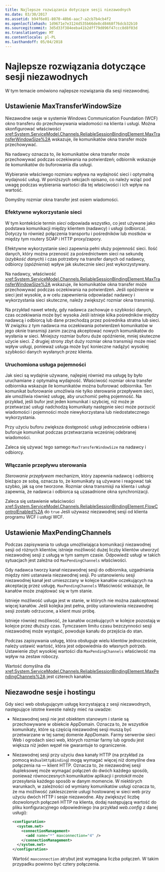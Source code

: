 ```yaml
---
title: Najlepsze rozwiązania dotyczące sesji niezawodnych
ms.date: 03/30/2017
ms.assetid: b94f6e01-8070-40b6-aac7-a2cb7b4cb4f2
ms.openlocfilehash: 1d9671e7e3124d535b66de8cd8468f76dcb32b10
ms.sourcegitcommit: 3d5d33f384eeba41b2dff79d096f47ccc8d8f03d
ms.translationtype: MT
ms.contentlocale: pl-PL
ms.lasthandoff: 05/04/2018
---
```

# <a name="best-practices-for-reliable-sessions"></a>Najlepsze rozwiązania dotyczące sesji niezawodnych

W tym temacie omówiono najlepsze rozwiązania dla sesji niezawodnej.

## <a name="setting-maxtransferwindowsize"></a>Ustawienie MaxTransferWindowSize

Niezawodne sesje w systemie Windows Communication Foundation (WCF) okno transferu do przechowywania wiadomości na klienta i usługi. Można skonfigurować właściwości <xref:System.ServiceModel.Channels.ReliableSessionBindingElement.MaxTransferWindowSize%2A> wskazuje, ile komunikatów okna transfer może przechowywać.

Na nadawcy oznacza to, ile komunikatów okna transfer może przechowywać podczas oczekiwania na potwierdzeń; odbiornik wskazuje ile komunikatów do buforowania dla usługi.

Wybieranie właściwego rozmiaru wpływa na wydajność sieci i optymalną wydajność usług. W poniższych sekcjach opisano, co należy wziąć pod uwagę podczas wybierania wartości dla tej właściwości i ich wpływ na wartość.

Domyślny rozmiar okna transfer jest osiem wiadomości.

### <a name="efficient-use-of-the-network"></a>Efektywne wykorzystanie sieci

W tym kontekście termin *sieci* odpowiada wszystko, co jest używane jako podstawa komunikacji między klientem (nadawcy) i usługi (odbiorca). Dotyczy to również połączenia transportu i pośredników lub mostków w między tym routery SOAP i HTTP proxy/zapory.

Efektywne wykorzystanie sieci zapewnia pełni służy pojemność sieci. Ilość danych, który można przenosić za pośrednictwem sieci na sekundę (*szybkość danych*) i czas potrzebny na transfer danych od nadawcy, odbiorcy (*opóźnienia*) wpływ jak skutecznie sieci jest wykorzystywany.

Na nadawcy, właściwość <xref:System.ServiceModel.Channels.ReliableSessionBindingElement.MaxTransferWindowSize%2A> wskazuje, ile komunikatów okna transfer może przechowywać podczas oczekiwania na potwierdzeń. Jeśli opóźnienie w sieci jest wysokie, a w celu zapewnienia odpowiadać nadawcy i wykorzystania sieci skuteczne, należy zwiększyć rozmiar okna transmisji.

Na przykład nawet wtedy, gdy nadawca zachowuje o szybkości danych, czas oczekiwania może być wysoka Jeśli istnieje kilka pośredników między nadawcą i odbiorcą lub dane przechodzą przez pośrednika stratna lub sieci. W związku z tym nadawca ma oczekiwania potwierdzeń komunikatów w jego oknie transmisji zanim zaczną akceptować nowych komunikatów do wysłania w sieci. Mniejszy rozmiar buforu duże opóźnienie, mniej skuteczne użycie sieci. Z drugiej strony zbyt duży rozmiar okna transmisji może mieć wpływ usługi, ponieważ usługa może być konieczne nadążyć wysokiej szybkości danych wysłanych przez klienta.

### <a name="running-the-service-to-capacity"></a>Uruchomiona usługa pojemności

Jak sieci są wydajnie używane, najlepiej również ma usługę by było uruchamiane z optymalną wydajność. Właściwość rozmiar okna transfer odbiornika wskazuje ile komunikatów można buforować odbiornika. Ten komunikat buforowanie umożliwia nie tylko sterowanie przepływem sieci, ale umożliwia również usługę, aby uruchomić pełną pojemność. Na przykład, jeśli bufor jest jeden komunikat i szybciej, niż może je przetwarzać usługi nadchodzą komunikaty następnie sieci może porzucić wiadomości i pojemności może niewykorzystana lub niedostatecznego wykorzystania.

Przy użyciu buforu zwiększa dostępność usługi jednocześnie odbiera i buforuje komunikat podczas przetwarzania wcześniej odebranej wiadomości.

Zaleca się używać tego samego `MaxTransferWindowSize` na nadawcy i odbiorcy.

### <a name="enabling-flow-control"></a>Włączanie przepływu sterowania

*Sterowanie przepływem* mechanizm, który zapewnia nadawcę i odbiorcę bieżąco ze sobą, oznacza to, że komunikaty są używane i reagować tak szybko, jak są one tworzone. Rozmiar okna transmisji na klienta i usługi zapewnia, że nadawca i odbiorca są uzasadnione okna synchronizacji.

Zaleca się ustawienie właściwości <xref:System.ServiceModel.Channels.ReliableSessionBindingElement.FlowControlEnabled%2A> do `true` Jeśli używasz niezawodnej sesji od klienta programu WCF i usługi WCF.

## <a name="setting-maxpendingchannels"></a>Ustawienie MaxPendingChannels

Podczas zapisywania to usługa umożliwiająca komunikacji niezawodnej sesji od różnych klientów, istnieje możliwość dużej liczby klientów utworzyć niezawodnej sesji z usługą w tym samym czasie. Odpowiedź usługi w takich sytuacjach jest zależna od `MaxPendingChannels` właściwości.

Gdy nadawca tworzy kanał niezawodnej sesji do odbiornika, uzgadniania między nimi ustanawia niezawodnej sesji. Po ustanowieniu sesji niezawodnej kanał jest umieszczany w kolejce kanałów oczekujących na akceptację przez usługę. `MaxPendingChannels` Właściwość wskazuje, ile kanałów może znajdować się w tym stanie.

Istnieje możliwość usługa jest w stanie, w których nie można zaakceptować więcej kanałów. Jeśli kolejka jest pełna, próby ustanowienia niezawodnej sesji zostało odrzucone, a klient musi próbę.

Istnieje również możliwość, że kanałów oczekujących w kolejce pozostają w kolejce przez dłuższy czas. Tymczasem limitu czasu bezczynności sesji niezawodnej może wystąpić, powoduje kanału do przejścia do stan.

Podczas zapisywania usługę, która obsługuje wielu klientów jednocześnie, należy ustawić wartość, która jest odpowiednia do własnych potrzeb. Ustawienie zbyt wysokiej wartości dla `MaxPendingChannels` właściwość ma wpływ na zestaw roboczy.

Wartość domyślna dla <xref:System.ServiceModel.Channels.ReliableSessionBindingElement.MaxPendingChannels%2A> jest czterech kanałów.

## <a name="reliable-sessions-and-hosting"></a>Niezawodne sesje i hostingu

Gdy sieci web obsługującym usługę korzystającą z sesji niezawodnych, następujące istotne kwestie należy mieć na uwadze:

- Niezawodnej sesji nie jest obiektem stanowym i stanie są przechowywane w obiekcie AppDomain. Oznacza to, że wszystkie komunikaty, które są częścią niezawodnej sesji muszą być przetwarzane w tej samej domenie AppDomain. Farmy serwerów sieci Web i ogrodach sieci web, których rozmiar farmy lub ogrodu jest większa niż jeden węzeł nie gwarantuje to ograniczenie.

- Niezawodnej sesji przy użyciu dwa kanały HTTP (na przykład za pomocą `WsDualHttpBinding`) mogą wymagać więcej niż domyślne dwa połączenia na — klient HTTP. Oznacza to, że niezawodnej sesji dupleksowej może wymagać połączeń do dwóch każdego sposób, ponieważ równoczesnych komunikatów aplikacji i protokół może przesyłania każdego sposób w danym momencie. W niektórych warunkach, w zależności od wymiany komunikatów usługi oznacza to, że ma możliwość zakleszczenie usługi hostowanej w sieci web przy użyciu dwóch HTTP i sesje niezawodne. Aby zwiększyć liczbę dozwolonych połączeń HTTP na klienta, dodaj następującą wartość do pliku konfiguracyjnego odpowiedniego (na przykład *web.config* z danej usługi):

  ```xml
  <configuration>
    <system.net>
      <connectionManagement>
        <add name="*" maxconnection="4" />
      </connectionManagement>
    </system.net>
  </configuration>
  ```

  Wartość `maxconnection` atrybut jest wymagana liczba połączeń. W takim przypadku powinno być cztery połączenia.
